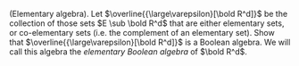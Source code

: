 (Elementary algebra). Let $\overline{{\large\varepsilon}[\bold R^d]}$ be the collection of those sets $E \sub \bold R^d$ that are either elementary sets, or co-elementary sets (i.e. the complement of an elementary set). Show that $\overline{{\large\varepsilon}[\bold R^d]}$ is a Boolean algebra. We will call this algebra the $elementary\ Boolean\ algebra$ of $\bold R^d$.